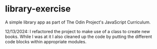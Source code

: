 # library-exercise

A simple library app as part of The Odin Project's JavaScript Curriculum.

12/13/2024: I refactored the project to make use of a class to create new books. While I was at it I also cleaned up the code by putting the different code blocks within appropriate modules.
